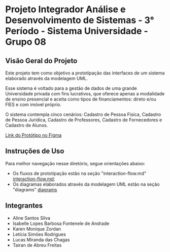 # Projeto Integrador Análise e Desenvolvimento de Sistemas - 3° Período - Sistema Universidade - Grupo 08

## Visão Geral do Projeto
<p>Este projeto tem como objetivo a prototipação das interfaces de um sistema elaborado através da modelagem UML.<p>

<p>Esse sistema  é voltado para a gestão de dados de uma grande Universidade privada com fins lucrativos, que oferece apenas a modalidade de ensino presencial e aceita como tipos de financiamentos: direto e/ou FIES e com imóvel próprio.</p>

<p>O sistema contempla cinco cenários: Cadastro de Pessoa Física, Cadastro de Pessoa Jurídica, Cadastro de Professores, Cadastro de Fornecedores e Cadastro de Alunos.</p> 

[Link do Protótipo no Figma](https://www.figma.com/proto/NxDs4tYqJ3kN2NxzTw2mBT/Projeto-Integrador---2%C2%AA-Entrega?node-id=2260-3029&node-type=canvas&t=BZDXa1iGS5RjlzJG-0&scaling=scale-down&content-scaling=fixed&page-id=8%3A42)

## Instruções de Uso
Para melhor navegação nesse diretório, segue orientações abaixo:
- Os fluxos de prototipação estão na seção "interaction-flow.md" [interaction-flow.md](https://github.com/isahfontenele/grupo8_senac_ads/blob/main/interaction-flow.md);
- Os diagramas elaborados através da modelagem UML estão na seção "diagrams" [diagrams](https://github.com/isahfontenele/grupo8_senac_ads/blob/main/diagrams.md)

## Integrantes 
- Aline Santos Silva
- Isabelle Lopes Barbosa Fontenele de Andrade
- Karen Monique Zordan
- Letícia Simões Rodrigues
- Lucas Miranda das Chagas
- Tairan de Abreu Freitas
